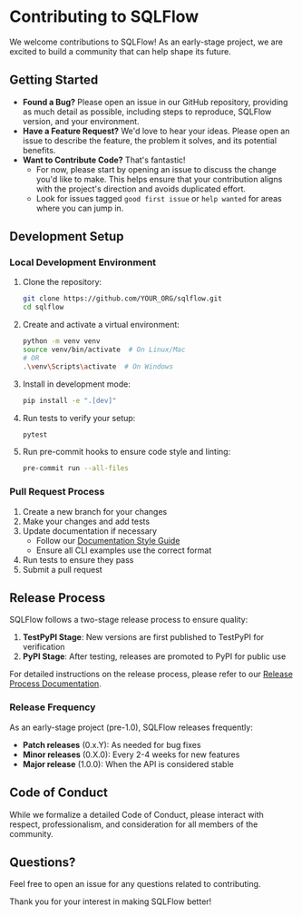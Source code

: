 # Contributing to SQLFlow

We welcome contributions to SQLFlow! As an early-stage project, we are excited to build a community that can help shape its future.

## Getting Started

*   **Found a Bug?** Please open an issue in our GitHub repository, providing as much detail as possible, including steps to reproduce, SQLFlow version, and your environment.
*   **Have a Feature Request?** We'd love to hear your ideas. Please open an issue to describe the feature, the problem it solves, and its potential benefits.
*   **Want to Contribute Code?** That's fantastic! 
    *   For now, please start by opening an issue to discuss the change you'd like to make. This helps ensure that your contribution aligns with the project's direction and avoids duplicated effort.
    *   Look for issues tagged `good first issue` or `help wanted` for areas where you can jump in.

## Development Setup

### Local Development Environment

1. Clone the repository:
   ```bash
   git clone https://github.com/YOUR_ORG/sqlflow.git
   cd sqlflow
   ```

2. Create and activate a virtual environment:
   ```bash
   python -m venv venv
   source venv/bin/activate  # On Linux/Mac
   # OR
   .\venv\Scripts\activate  # On Windows
   ```

3. Install in development mode:
   ```bash
   pip install -e ".[dev]"
   ```

4. Run tests to verify your setup:
   ```bash
   pytest
   ```

5. Run pre-commit hooks to ensure code style and linting:
   ```bash
   pre-commit run --all-files
   ```

### Pull Request Process

1. Create a new branch for your changes
2. Make your changes and add tests
3. Update documentation if necessary
   - Follow our [Documentation Style Guide](code_organization.md)
   - Ensure all CLI examples use the correct format
4. Run tests to ensure they pass
5. Submit a pull request

## Release Process

SQLFlow follows a two-stage release process to ensure quality:

1. **TestPyPI Stage**: New versions are first published to TestPyPI for verification
2. **PyPI Stage**: After testing, releases are promoted to PyPI for public use

For detailed instructions on the release process, please refer to our [Release Process Documentation](release_process.md).

### Release Frequency

As an early-stage project (pre-1.0), SQLFlow releases frequently:

- **Patch releases** (0.x.Y): As needed for bug fixes
- **Minor releases** (0.X.0): Every 2-4 weeks for new features
- **Major release** (1.0.0): When the API is considered stable

## Code of Conduct

While we formalize a detailed Code of Conduct, please interact with respect, professionalism, and consideration for all members of the community.

## Questions?

Feel free to open an issue for any questions related to contributing.

Thank you for your interest in making SQLFlow better!